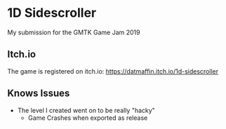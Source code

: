 # 1D Sidescroller
My submission for the GMTK Game Jam 2019

## Itch.io
The game is registered on itch.io: https://datmaffin.itch.io/1d-sidescroller

## Knows Issues
* The level I created went on to be really "hacky"
  - Game Crashes when exported as release
